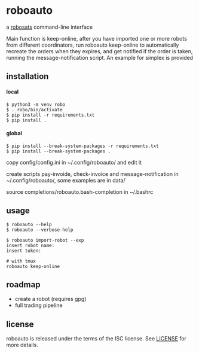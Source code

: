 # roboauto

a [robosats](https://github.com/RoboSats/robosats) command-line interface

Main function is keep-online, after you have imported one or more robots from
different coordinators, run roboauto keep-online to automatically recreate the
orders when they expires, and get notified if the order is taken, running the
message-notification script. An example for simplex is provided

## installation

#### local
```
$ python3 -m venv robo
$ . robo/bin/activate
$ pip install -r requirements.txt
$ pip install .
```

#### global
```
$ pip install --break-system-packages -r requirements.txt
$ pip install --break-system-packages .
```

copy config/config.ini in ~/.config/roboauto/ and edit it

create scripts pay-invoide, check-invoice and message-notification in ~/.config/roboauto/,
some examples are in data/

source completions/roboauto.bash-completion in ~/.bashrc

## usage

```
$ roboauto --help
$ roboauto --verbose-help
```

```
$ roboauto import-robot --exp
insert robot name:
insert token:

# with tmux
roboauto keep-online
```

## roadmap

* create a robot (requires gpg)
* full trading pipeline

## license

roboauto is released under the terms of the ISC license.
See [LICENSE](LICENSE) for more details.
